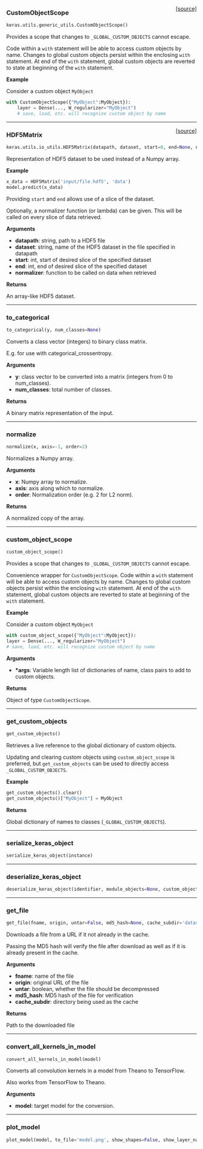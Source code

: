 <span style="float:right;">[[source]](https://github.com/fchollet/keras/blob/master/keras/utils/generic_utils.py#L16)</span>
### CustomObjectScope

```python
keras.utils.generic_utils.CustomObjectScope()
```

Provides a scope that changes to `_GLOBAL_CUSTOM_OBJECTS` cannot escape.

Code within a `with` statement will be able to access custom objects
by name. Changes to global custom objects persist
within the enclosing `with` statement. At end of the `with` statement,
global custom objects are reverted to state
at beginning of the `with` statement.

__Example__


Consider a custom object `MyObject`

```python
with CustomObjectScope({"MyObject":MyObject}):
	layer = Dense(..., W_regularizer="MyObject")
	# save, load, etc. will recognize custom object by name
```

----

<span style="float:right;">[[source]](https://github.com/fchollet/keras/blob/master/keras/utils/io_utils.py#L15)</span>
### HDF5Matrix

```python
keras.utils.io_utils.HDF5Matrix(datapath, dataset, start=0, end=None, normalizer=None)
```

Representation of HDF5 dataset to be used instead of a Numpy array.

__Example__


```python
x_data = HDF5Matrix('input/file.hdf5', 'data')
model.predict(x_data)
```

Providing `start` and `end` allows use of a slice of the dataset.

Optionally, a normalizer function (or lambda) can be given. This will
be called on every slice of data retrieved.

__Arguments__

- __datapath__: string, path to a HDF5 file
- __dataset__: string, name of the HDF5 dataset in the file specified
	in datapath
- __start__: int, start of desired slice of the specified dataset
- __end__: int, end of desired slice of the specified dataset
- __normalizer__: function to be called on data when retrieved

__Returns__

An array-like HDF5 dataset.

----

### to_categorical


```python
to_categorical(y, num_classes=None)
```


Converts a class vector (integers) to binary class matrix.

E.g. for use with categorical_crossentropy.

__Arguments__

- __y__: class vector to be converted into a matrix
(integers from 0 to num_classes).
- __num_classes__: total number of classes.

__Returns__

A binary matrix representation of the input.

----

### normalize


```python
normalize(x, axis=-1, order=2)
```


Normalizes a Numpy array.

__Arguments__

- __x__: Numpy array to normalize.
- __axis__: axis along which to normalize.
- __order__: Normalization order (e.g. 2 for L2 norm).

__Returns__

A normalized copy of the array.

----

### custom_object_scope


```python
custom_object_scope()
```


Provides a scope that changes to `_GLOBAL_CUSTOM_OBJECTS` cannot escape.

Convenience wrapper for `CustomObjectScope`.
Code within a `with` statement will be able to access custom objects
by name. Changes to global custom objects persist
within the enclosing `with` statement. At end of the `with` statement,
global custom objects are reverted to state
at beginning of the `with` statement.

__Example__


Consider a custom object `MyObject`

```python
with custom_object_scope({"MyObject":MyObject}):
layer = Dense(..., W_regularizer="MyObject")
# save, load, etc. will recognize custom object by name
```

__Arguments__

- __*args__: Variable length list of dictionaries of name,
class pairs to add to custom objects.

__Returns__

Object of type `CustomObjectScope`.

----

### get_custom_objects


```python
get_custom_objects()
```


Retrieves a live reference to the global dictionary of custom objects.

Updating and clearing custom objects using `custom_object_scope`
is preferred, but `get_custom_objects` can
be used to directly access `_GLOBAL_CUSTOM_OBJECTS`.

__Example__


```python
get_custom_objects().clear()
get_custom_objects()["MyObject"] = MyObject
```

__Returns__

Global dictionary of names to classes (`_GLOBAL_CUSTOM_OBJECTS`).

----

### serialize_keras_object


```python
serialize_keras_object(instance)
```

----

### deserialize_keras_object


```python
deserialize_keras_object(identifier, module_objects=None, custom_objects=None, printable_module_name='object')
```

----

### get_file


```python
get_file(fname, origin, untar=False, md5_hash=None, cache_subdir='datasets')
```


Downloads a file from a URL if it not already in the cache.

Passing the MD5 hash will verify the file after download
as well as if it is already present in the cache.

__Arguments__

- __fname__: name of the file
- __origin__: original URL of the file
- __untar__: boolean, whether the file should be decompressed
- __md5_hash__: MD5 hash of the file for verification
- __cache_subdir__: directory being used as the cache

__Returns__

Path to the downloaded file

----

### convert_all_kernels_in_model


```python
convert_all_kernels_in_model(model)
```


Converts all convolution kernels in a model from Theano to TensorFlow.

Also works from TensorFlow to Theano.

__Arguments__

- __model__: target model for the conversion.

----

### plot_model


```python
plot_model(model, to_file='model.png', show_shapes=False, show_layer_names=True)
```
